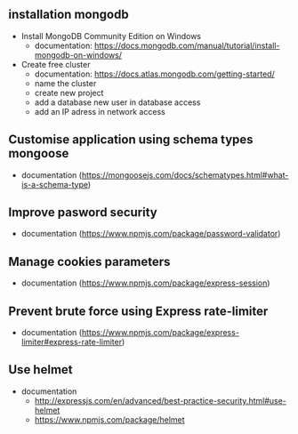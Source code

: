 ## installation mongodb
*  Install MongoDB Community Edition on Windows
    * documentation: https://docs.mongodb.com/manual/tutorial/install-mongodb-on-windows/
*  Create free cluster 
    * documentation: https://docs.atlas.mongodb.com/getting-started/
    * name the cluster
    * create new project 
    * add a database new user in database access
    * add an IP adress in network access
##  Customise application using schema types mongoose
* documentation (https://mongoosejs.com/docs/schematypes.html#what-is-a-schema-type)
##  Improve pasword security
* documentation (https://www.npmjs.com/package/password-validator)
##  Manage cookies parameters 
* documentation (https://www.npmjs.com/package/express-session)
##  Prevent brute force using Express rate-limiter
* documentation (https://www.npmjs.com/package/express-limiter#express-rate-limiter)
##  Use helmet
* documentation
    * http://expressjs.com/en/advanced/best-practice-security.html#use-helmet
    * https://www.npmjs.com/package/helmet